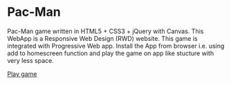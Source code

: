 # Pac-Man
Pac-Man game written in HTML5 + CSS3 + jQuery with Canvas. This WebApp is a Responsive Web Design (RWD) website.
 This game is integrated with Progressive Web app. Install the App from browser i.e. using add to homescreen function and play the game on app like stucture with very less space.

<a href="https://amitgandole.github.io/">Play game</a>
